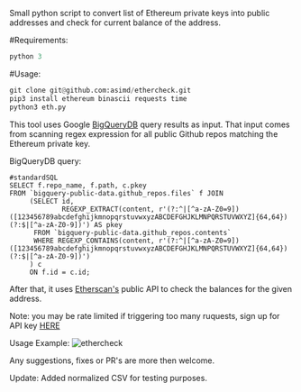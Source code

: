 Small python script to convert list of Ethereum private keys into public addresses and check for current balance of the address.

#Requirements: 
```python
python 3
```

#Usage:
```python
git clone git@github.com:asimd/ethercheck.git
pip3 install ethereum binascii requests time 
python3 eth.py
```

This tool uses Google [BigQueryDB](https://cloud.google.com/bigquery/) query results as input. 
That input comes from scanning regex expression for all public Github repos matching the Ethereum private key.

BigQueryDB query:
``` 
#standardSQL
SELECT f.repo_name, f.path, c.pkey
FROM `bigquery-public-data.github_repos.files` f JOIN
     (SELECT id,
             REGEXP_EXTRACT(content, r'(?:^|[^a-zA-Z0=9])([123456789abcdefghijkmnopqrstuvwxyzABCDEFGHJKLMNPQRSTUVWXYZ]{64,64})(?:$|[^a-zA-Z0-9])') AS pkey
      FROM `bigquery-public-data.github_repos.contents`
      WHERE REGEXP_CONTAINS(content, r'(?:^|[^a-zA-Z0=9])([123456789abcdefghijkmnopqrstuvwxyzABCDEFGHJKLMNPQRSTUVWXYZ]{64,64})(?:$|[^a-zA-Z0-9])')
     ) c
     ON f.id = c.id;

```



After that, it uses [Etherscan's](http://etherscan.io) public API to check the balances for the given address.

Note: you may be rate limited if triggering too many ruquests, sign up for API key [HERE](https://etherscan.io/) 


Usage Example:
![ethercheck](https://i.imgur.com/Fe1fNwp.png)


Any suggestions, fixes or PR's are more then welcome.

Update: Added normalized CSV for testing purposes.
